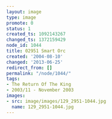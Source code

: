 ```yaml
---
layout: image
type: image
promote: 0
status: 1
created_ts: 1092143267
changed_ts: 1372159429
node_id: 1044
title: 02951 Smart Orc
created: '2004-08-10'
changed: '2013-06-25'
redirect_from: []
permalink: "/node/1044/"
tags:
- The Return Of The King
- 2003/11 - November 2003
images:
- src: image/images/129_2951-1044.jpg
  name: 129_2951-1044.jpg
---
```


